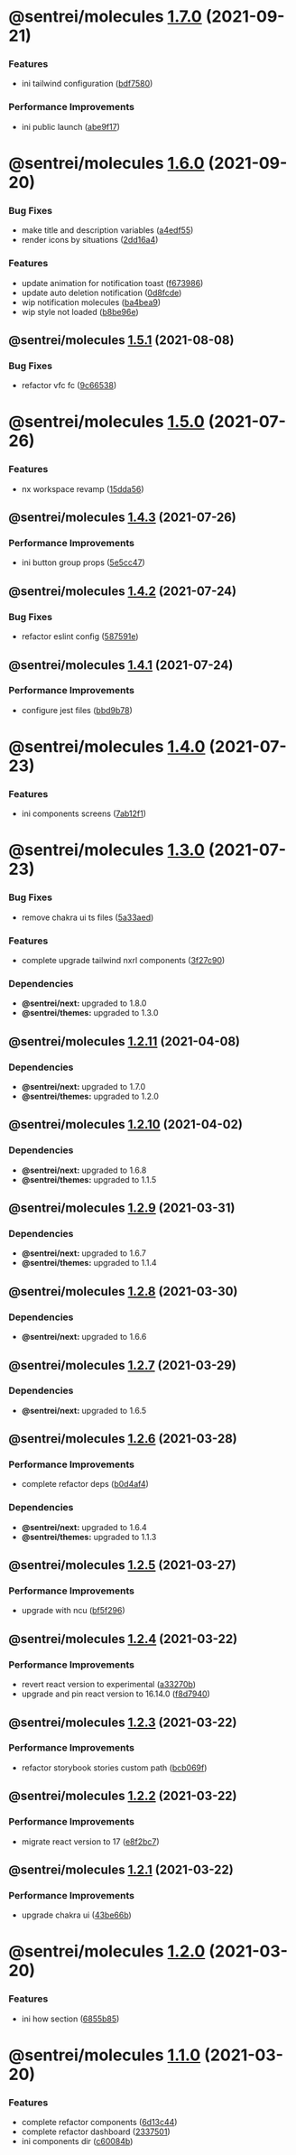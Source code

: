 # @sentrei/molecules [1.7.0](https://github.com/sentrei/sentrei/compare/@sentrei/molecules@1.6.0...@sentrei/molecules@1.7.0) (2021-09-21)

### Features

- ini tailwind configuration ([bdf7580](https://github.com/sentrei/sentrei/commit/bdf758072d798b3336c2bbd9f49cdc9933dfc30b))

### Performance Improvements

- ini public launch ([abe9f17](https://github.com/sentrei/sentrei/commit/abe9f17939ccb584b20344b78da6c456ab5aaa26))

# @sentrei/molecules [1.6.0](https://github.com/sentrei/sentrei/compare/@sentrei/molecules@1.5.1...@sentrei/molecules@1.6.0) (2021-09-20)

### Bug Fixes

- make title and description variables ([a4edf55](https://github.com/sentrei/sentrei/commit/a4edf556e49af4b4ce0e889b7a69775148e743c6))
- render icons by situations ([2dd16a4](https://github.com/sentrei/sentrei/commit/2dd16a4c82eeff6828dc5e28cdb6736ce248fe64))

### Features

- update animation for notification toast ([f673986](https://github.com/sentrei/sentrei/commit/f6739866b95e1eb9f39566b2df3f373d6187df2d))
- update auto deletion notification ([0d8fcde](https://github.com/sentrei/sentrei/commit/0d8fcdeec2193f02f68ec7e0db422db2732f78bb))
- wip notification molecules ([ba4bea9](https://github.com/sentrei/sentrei/commit/ba4bea9e415951159cc11278b483fcd4a8e6bb91))
- wip style not loaded ([b8be96e](https://github.com/sentrei/sentrei/commit/b8be96ecf2fcde601f49abb0774b77e12b27fef6))

## @sentrei/molecules [1.5.1](https://github.com/sentrei/sentrei/compare/@sentrei/molecules@1.5.0...@sentrei/molecules@1.5.1) (2021-08-08)

### Bug Fixes

- refactor vfc fc ([9c66538](https://github.com/sentrei/sentrei/commit/9c6653835f6c52c84baa9511abc2cb243844f8f3))

# @sentrei/molecules [1.5.0](https://github.com/sentrei/sentrei/compare/@sentrei/molecules@1.4.3...@sentrei/molecules@1.5.0) (2021-07-26)

### Features

- nx workspace revamp ([15dda56](https://github.com/sentrei/sentrei/commit/15dda56c923c7def734ddc4fe9411188c0366c1a))

## @sentrei/molecules [1.4.3](https://github.com/sentrei/sentrei/compare/@sentrei/molecules@1.4.2...@sentrei/molecules@1.4.3) (2021-07-26)

### Performance Improvements

- ini button group props ([5e5cc47](https://github.com/sentrei/sentrei/commit/5e5cc4775677ccf030784dd30841622bf2e39a5c))

## @sentrei/molecules [1.4.2](https://github.com/sentrei/sentrei/compare/@sentrei/molecules@1.4.1...@sentrei/molecules@1.4.2) (2021-07-24)

### Bug Fixes

- refactor eslint config ([587591e](https://github.com/sentrei/sentrei/commit/587591e00658e6af416586c4f1689a348d5a8067))

## @sentrei/molecules [1.4.1](https://github.com/sentrei/sentrei/compare/@sentrei/molecules@1.4.0...@sentrei/molecules@1.4.1) (2021-07-24)

### Performance Improvements

- configure jest files ([bbd9b78](https://github.com/sentrei/sentrei/commit/bbd9b78525a3e0b69cd98644a67e2e94160fb1d1))

# @sentrei/molecules [1.4.0](https://github.com/sentrei/sentrei/compare/@sentrei/molecules@1.3.0...@sentrei/molecules@1.4.0) (2021-07-23)

### Features

- ini components screens ([7ab12f1](https://github.com/sentrei/sentrei/commit/7ab12f106068c80b4354efc69f49423449a69b00))

# @sentrei/molecules [1.3.0](https://github.com/sentrei/sentrei/compare/@sentrei/molecules@1.2.11...@sentrei/molecules@1.3.0) (2021-07-23)

### Bug Fixes

- remove chakra ui ts files ([5a33aed](https://github.com/sentrei/sentrei/commit/5a33aedd8f2d13e9267a09bb4863615aa2571117))

### Features

- complete upgrade tailwind nxrl components ([3f27c90](https://github.com/sentrei/sentrei/commit/3f27c90c9530015fd5d74574414604fa1e8fe271))

### Dependencies

- **@sentrei/next:** upgraded to 1.8.0
- **@sentrei/themes:** upgraded to 1.3.0

## @sentrei/molecules [1.2.11](https://github.com/sentrei/sentrei/compare/@sentrei/molecules@1.2.10...@sentrei/molecules@1.2.11) (2021-04-08)

### Dependencies

- **@sentrei/next:** upgraded to 1.7.0
- **@sentrei/themes:** upgraded to 1.2.0

## @sentrei/molecules [1.2.10](https://github.com/sentrei/sentrei/compare/@sentrei/molecules@1.2.9...@sentrei/molecules@1.2.10) (2021-04-02)

### Dependencies

- **@sentrei/next:** upgraded to 1.6.8
- **@sentrei/themes:** upgraded to 1.1.5

## @sentrei/molecules [1.2.9](https://github.com/sentrei/sentrei/compare/@sentrei/molecules@1.2.8...@sentrei/molecules@1.2.9) (2021-03-31)

### Dependencies

- **@sentrei/next:** upgraded to 1.6.7
- **@sentrei/themes:** upgraded to 1.1.4

## @sentrei/molecules [1.2.8](https://github.com/sentrei/sentrei/compare/@sentrei/molecules@1.2.7...@sentrei/molecules@1.2.8) (2021-03-30)

### Dependencies

- **@sentrei/next:** upgraded to 1.6.6

## @sentrei/molecules [1.2.7](https://github.com/sentrei/sentrei/compare/@sentrei/molecules@1.2.6...@sentrei/molecules@1.2.7) (2021-03-29)

### Dependencies

- **@sentrei/next:** upgraded to 1.6.5

## @sentrei/molecules [1.2.6](https://github.com/sentrei/sentrei/compare/@sentrei/molecules@1.2.5...@sentrei/molecules@1.2.6) (2021-03-28)

### Performance Improvements

- complete refactor deps ([b0d4af4](https://github.com/sentrei/sentrei/commit/b0d4af47a9c4156fd24187ab78a8aa9607bd4b07))

### Dependencies

- **@sentrei/next:** upgraded to 1.6.4
- **@sentrei/themes:** upgraded to 1.1.3

## @sentrei/molecules [1.2.5](https://github.com/sentrei/sentrei/compare/@sentrei/molecules@1.2.4...@sentrei/molecules@1.2.5) (2021-03-27)

### Performance Improvements

- upgrade with ncu ([bf5f296](https://github.com/sentrei/sentrei/commit/bf5f2966fc9cb75294d2b3f2355081a86a06c14a))

## @sentrei/molecules [1.2.4](https://github.com/sentrei/sentrei/compare/@sentrei/molecules@1.2.3...@sentrei/molecules@1.2.4) (2021-03-22)

### Performance Improvements

- revert react version to experimental ([a33270b](https://github.com/sentrei/sentrei/commit/a33270bc053426f7b53305eca7ebe6b4076668f5))
- upgrade and pin react version to 16.14.0 ([f8d7940](https://github.com/sentrei/sentrei/commit/f8d794076af5c20033436b4eeae4729e2237f75c))

## @sentrei/molecules [1.2.3](https://github.com/sentrei/sentrei/compare/@sentrei/molecules@1.2.2...@sentrei/molecules@1.2.3) (2021-03-22)

### Performance Improvements

- refactor storybook stories custom path ([bcb069f](https://github.com/sentrei/sentrei/commit/bcb069f32f78e30bcfb51b16809204fe8c3a6306))

## @sentrei/molecules [1.2.2](https://github.com/sentrei/sentrei/compare/@sentrei/molecules@1.2.1...@sentrei/molecules@1.2.2) (2021-03-22)

### Performance Improvements

- migrate react version to 17 ([e8f2bc7](https://github.com/sentrei/sentrei/commit/e8f2bc7089f1b52d9126af309b37dc48080a4421))

## @sentrei/molecules [1.2.1](https://github.com/sentrei/sentrei/compare/@sentrei/molecules@1.2.0...@sentrei/molecules@1.2.1) (2021-03-22)

### Performance Improvements

- upgrade chakra ui ([43be66b](https://github.com/sentrei/sentrei/commit/43be66b0fcd99e5bf496156bbecb3f292a395365))

# @sentrei/molecules [1.2.0](https://github.com/sentrei/sentrei/compare/@sentrei/molecules@1.1.0...@sentrei/molecules@1.2.0) (2021-03-20)

### Features

- ini how section ([6855b85](https://github.com/sentrei/sentrei/commit/6855b85b1da35d6ff6ac232b71818d1672607a5b))

# @sentrei/molecules [1.1.0](https://github.com/sentrei/sentrei/compare/@sentrei/molecules@1.0.0...@sentrei/molecules@1.1.0) (2021-03-20)

### Features

- complete refactor components ([6d13c44](https://github.com/sentrei/sentrei/commit/6d13c44e7b58c1eee353a7c3b9e71edfaa764096))
- complete refactor dashboard ([2337501](https://github.com/sentrei/sentrei/commit/2337501423d8770572c232c858fac71c0599327c))
- ini components dir ([c60084b](https://github.com/sentrei/sentrei/commit/c60084b60ab6692d851372080135e05a0490454a))
